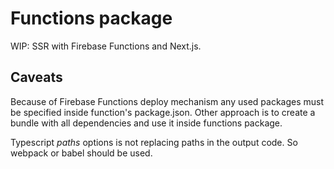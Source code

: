 # Functions package

WIP: SSR with Firebase Functions and Next.js.

## Caveats

Because of Firebase Functions deploy mechanism any used packages must be specified inside function's package.json.
Other approach is to create a bundle with all dependencies and use it inside functions package.

Typescript *paths* options is not replacing paths in the output code. So webpack or babel should be used.